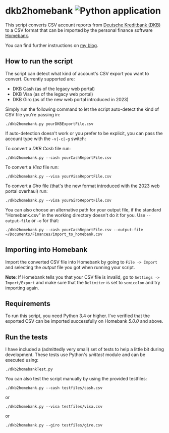 dkb2homebank ![Python application](https://github.com/hamvocke/dkb2homebank/workflows/Python%20application/badge.svg)
============

This script converts CSV account reports from [Deutsche Kreditbank (DKB)](https://www.dkb.de) to a
CSV format that can be imported by the personal finance software
[Homebank](http://homebank.free.fr/).

You can find further instructions on [my blog](http://www.hamvocke.com/blog/import-dkb-accounts-into-homebank/).

How to run the script
---------------------

The script can detect what kind of account's CSV export you want to convert. Currently supported are:

* DKB Cash (as of the legacy web portal)
* DKB Visa (as of the legacy web portal)
* DKB Giro (as of the new web portal introduced in 2023)

Simply run the following command to let the script auto-detect the kind of CSV file you're passing in:

	./dkb2homebank.py yourDKBExportFile.csv

If auto-detection doesn't work or you prefer to be explicit, you can pass the account type with the `-v|-c|-g` switch:

To convert a _DKB Cash_ file run:
    
    ./dkb2homebank.py --cash yourCashReportFile.csv

To convert a _Visa_ file run:
    
    ./dkb2homebank.py --visa yourVisaReportFile.csv
    
To convert a _Giro_ file (that's the new format introduced with the 2023 web portal overhaul) run:
    
    ./dkb2homebank.py --visa yourGiroReportFile.csv
    
You can also choose an alternative path for your output file, if the standard "Homebank.csv" in the working directory doesn't do it for you. Use `--output-file` or `-o` for that:
 
    ./dkb2homebank.py --cash yourCashReportFile.csv --output-file ~/Documents/Finances/import_to_homebank.csv


Importing into Homebank
-----------------------
Import the converted CSV file into Homebank by going to `File -> Import` and selecting the _output_ file you got when running your script.

**Note**: If Homebank tells you that your CSV file is invalid, go to `Settings -> Import/Export` and make sure that the `Delimiter` is set to `semicolon` and try importing again.

Requirements
------------
To run this script, you need Python 3.4 or higher. I've verified that the exported CSV can be imported successfully on Homebank *5.0.0* and above.

Run the tests
-------------
I have included a (admittedly very small) set of tests to help a little bit during development.
These tests use Python's _unittest_ module and can be executed using:
    
    ./dkb2homebankTest.py

You can also test the script manually by using the provided testfiles:

    ./dkb2homebank.py --cash testfiles/cash.csv
   
or

    ./dkb2homebank.py --visa testfiles/visa.csv
    
or

    ./dkb2homebank.py --giro testfiles/giro.csv
